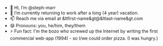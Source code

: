 - 👋 Hi, I’m @steph-marr
- 🌱 I’m currently returning to work after a long (4 year) vacation.
- 📫 Reach me via email at &ltfirst-name&gt@&ltlast-name&gt.com
- 😄 Pronouns: you, he/him, they/them
- ⚡ Fun fact: I'm the bozo who screwed up the Internet by writing the first commercial web-app (1994) - so I/we could order pizza. (I was hungry.)
